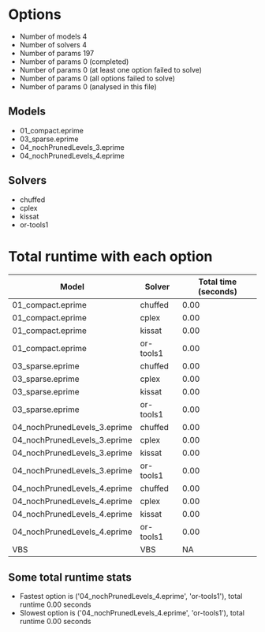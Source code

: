 

# Options


- Number of models         4
- Number of solvers        4
- Number of params       197
- Number of params         0 (completed)
- Number of params         0 (at least one option failed to solve)
- Number of params         0 (all options failed to solve)
- Number of params         0 (analysed in this file)


## Models


 - 01_compact.eprime
 - 03_sparse.eprime
 - 04_nochPrunedLevels_3.eprime
 - 04_nochPrunedLevels_4.eprime


## Solvers


 - chuffed
 - cplex
 - kissat
 - or-tools1


# Total runtime with each option


 | Model | Solver | Total time (seconds) | 
 | -- | -- | -- | 
 | 01_compact.eprime | chuffed | 0.00 | 
 | 01_compact.eprime | cplex | 0.00 | 
 | 01_compact.eprime | kissat | 0.00 | 
 | 01_compact.eprime | or-tools1 | 0.00 | 
 | 03_sparse.eprime | chuffed | 0.00 | 
 | 03_sparse.eprime | cplex | 0.00 | 
 | 03_sparse.eprime | kissat | 0.00 | 
 | 03_sparse.eprime | or-tools1 | 0.00 | 
 | 04_nochPrunedLevels_3.eprime | chuffed | 0.00 | 
 | 04_nochPrunedLevels_3.eprime | cplex | 0.00 | 
 | 04_nochPrunedLevels_3.eprime | kissat | 0.00 | 
 | 04_nochPrunedLevels_3.eprime | or-tools1 | 0.00 | 
 | 04_nochPrunedLevels_4.eprime | chuffed | 0.00 | 
 | 04_nochPrunedLevels_4.eprime | cplex | 0.00 | 
 | 04_nochPrunedLevels_4.eprime | kissat | 0.00 | 
 | 04_nochPrunedLevels_4.eprime | or-tools1 | 0.00 | 
 | VBS | VBS | NA | 


## Some total runtime stats


 - Fastest option is ('04_nochPrunedLevels_4.eprime', 'or-tools1'), total runtime 0.00 seconds
 - Slowest option is ('04_nochPrunedLevels_4.eprime', 'or-tools1'), total runtime 0.00 seconds
